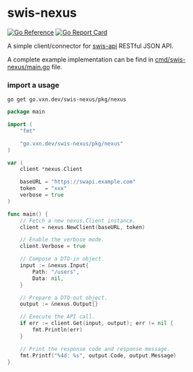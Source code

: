 # swis-nexus

[![Go Reference](https://pkg.go.dev/badge/go.savla.dev/swis-nexus.svg)](https://pkg.go.dev/go.savla.dev/swis-nexus)
[![Go Report Card](https://goreportcard.com/badge/go.savla.dev/swis-nexus)](https://goreportcard.com/report/go.savla.dev/swis-nexus)

A simple client/connector for [swis-api](https://github.com/savla-dev/swis-api) RESTful JSON API. 

A complete example implementation can be find in [cmd/swis-nexus/main.go](/cmd/swis-nexus/main.go) file.

### import a usage

```shell
go get go.vxn.dev/swis-nexus/pkg/nexus
```

```go
package main

import (
    "fmt"

    "go.vxn.dev/swis-nexus/pkg/nexus"
)

var (
    client *nexus.Client

    baseURL = "https://swapi.example.com"
    token   = "xxx"
    verbose = true
)

func main() {
    // Fetch a new nexus.Client instance.
    client = nexus.NewClient(baseURL, token)

    // Enable the verbose mode.
    client.Verbose = true

    // Compose a DTO-in object.
    input := &nexus.Input{
        Path: "/users",
        Data: nil,
    }

    // Prepare a DTO-out object.
    output := &nexus.Output{}

    // Execute the API call.
    if err := client.Get(input, output); err != nil {
        fmt.Println(err)
    }

    // Print the response code and response message.
    fmt.Printf("%4d: %s", output.Code, output.Message)
}
```
